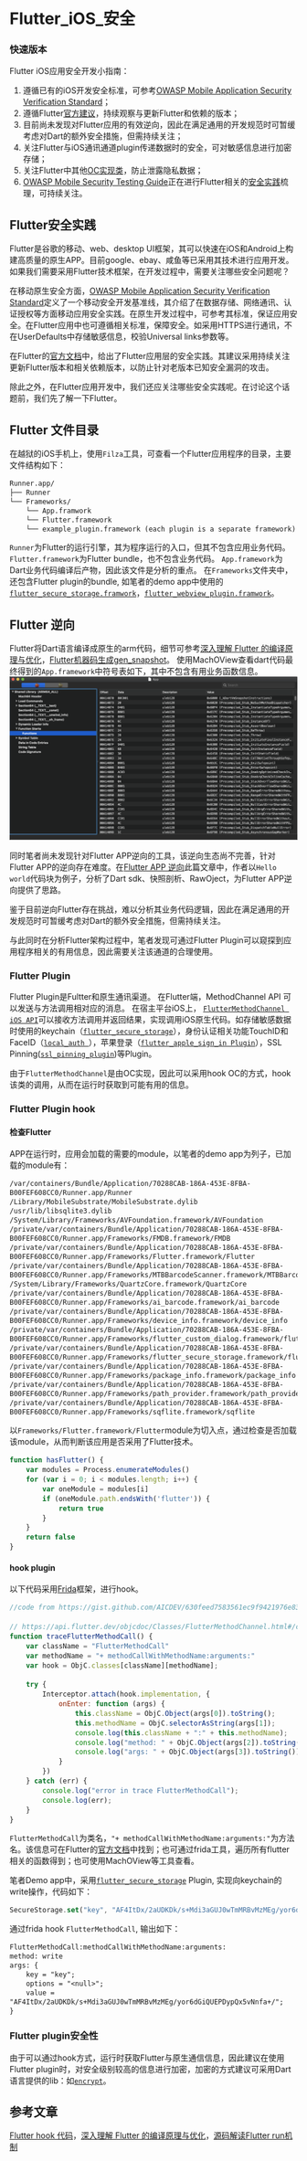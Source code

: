 # Flutter_iOS_安全
### 快速版本
Flutter iOS应用安全开发小指南：
1. 遵循已有的iOS开发安全标准，可参考[OWASP Mobile Application Security Verification Standard](https://github.com/OWASP/owasp-masvs)；
2. 遵循Flutter[官方建议](https://flutter.dev/security)，持续观察与更新Flutter和依赖的版本；
3. 目前尚未发现对Flutter应用的有效逆向，因此在满足通用的开发规范时可暂缓考虑对Dart的额外安全措施，但需持续关注；
4. 关注Flutter与iOS通讯通道plugin传递数据时的安全，可对敏感信息进行加密存储；
5. 关注Flutter中其他[OC实现类](https://api.flutter.dev/objcdoc/Classes.html)，防止泄露隐私数据；
6. [OWASP Mobile Security Testing Guide](https://github.com/OWASP/owasp-mstg)正在进行Flutter相关的[安全实践](https://drive.google.com/file/d/1wHK3VI1cU1xmYrCu9yb5OHKUEeLIPSkC/view)梳理，可持续关注。

## Flutter安全实践

Flutter是谷歌的移动、web、desktop UI框架，其可以快速在iOS和Android上构建高质量的原生APP。目前google、ebay、咸鱼等已采用其技术进行应用开发。如果我们需要采用Flutter技术框架，在开发过程中，需要关注哪些安全问题呢？

在移动原生安全方面，[OWASP Mobile Application Security Verification Standard](https://github.com/OWASP/owasp-masvs)定义了一个移动安全开发基准线，其介绍了在数据存储、网络通讯、认证授权等方面移动应用安全实践。在原生开发过程中，可参考其标准，保证应用安全。在Flutter应用中也可遵循相关标准，保障安全。如采用HTTPS进行通讯，不在UserDefaults中存储敏感信息，校验Universal links参数等。

在Flutter的[官方文档](https://flutter.dev/security)中，给出了Flutter应用层的安全实践。其建议采用持续关注更新Flutter版本和相关依赖版本，以防止针对老版本已知安全漏洞的攻击。

除此之外，在Flutter应用开发中，我们还应关注哪些安全实践呢。在讨论这个话题前，我们先了解一下Flutter。

## Flutter 文件目录
在越狱的iOS手机上，使用`Filza`工具，可查看一个Flutter应用程序的目录，主要文件结构如下：
```
Runner.app/
├── Runner
└── Frameworks/
    └── App.framwork
    └── Flutter.framework
    └── example_plugin.framework (each plugin is a separate framework)

```
`Runner`为Flutter的运行引擎，其为程序运行的入口，但其不包含应用业务代码。
`Flutter.framework`为Flutter bundle，也不包含业务代码。
 `App.framework`为Dart业务代码编译后产物，因此该文件是分析的重点。
在`Frameworks`文件夹中，还包含Flutter plugin的bundle, 如笔者的demo app中使用的[`flutter_secure_storage.framwork`](https://github.com/mogol/flutter_secure_storage)，[`flutter_webview_plugin.framwork`](https://github.com/fluttercommunity/flutter_webview_plugin)。
## Flutter 逆向

Flutter将Dart语言编译成原生的arm代码，细节可参考[深入理解 Flutter 的编译原理与优化](https://102.alibaba.com/detail/?id=141)，[Flutter机器码生成gen_snapshot](http://gityuan.com/2019/09/21/flutter_gen_snapshot/)。
使用MachOView查看dart代码最终得到的`App.framework`中符号表如下，其中不包含有用业务函数信息。
![picture 1](images/db4ef2b7dbc76ad6e3862f9ff608267069f5c1f1572e3c1e8e8ef0ba7edc3689.png)  

同时笔者尚未发现针对Flutter APP逆向的工具，该逆向生态尚不完善，针对Flutter APP的逆向存在难度。在[Flutter APP 逆向](https://blog.tst.sh/reverse-engineering-flutter-apps-part-1/)此篇文章中，作者以`Hello world`代码块为例子，分析了Dart sdk、快照剖析、RawOject，为Flutter APP逆向提供了思路。

鉴于目前逆向Flutter存在挑战，难以分析其业务代码逻辑，因此在满足通用的开发规范时可暂缓考虑对Dart的额外安全措施，但需持续关注。

与此同时在分析Flutter架构过程中，笔者发现可通过Flutter Plugin可以窥探到应用程序相关的有用信息，因此需要关注该通道的合理使用。

### Flutter Plugin

Flutter Plugin是Fultter和原生通讯渠道。
在Flutter端，MethodChannel API 可以发送与方法调用相对应的消息。
在宿主平台iOS上， [`FlutterMethodChannel iOS API`](https://api.flutter.dev/objcdoc/Classes/FlutterMethodChannel.html)可以接收方法调用并返回结果，实现调用iOS原生代码。如存储敏感数据时使用的keychain（[`flutter_secure_storage`](https://github.com/mogol/flutter_secure_storage)），身份认证相关功能TouchID和FaceID（[`local_auth `](https://github.com/flutter/plugins/tree/master/packages/local_auth)），苹果登录（[`flutter_apple_sign_in Plugin`](https://github.com/tomgilder/flutter_apple_sign_in)），SSL Pinning([`ssl_pinning_plugin`](https://github.com/macif-dev/ssl_pinning_plugin))等Plugin。

由于`FlutterMethodChannel`是由OC实现，因此可以采用hook OC的方式，hook该类的调用，从而在运行时获取到可能有用的信息。

### Flutter Plugin hook
#### 检查Flutter
APP在运行时，应用会加载的需要的module，以笔者的demo app为列子，已加载的module有：
```
/var/containers/Bundle/Application/70288CAB-186A-453E-8FBA-B00FEF608CC0/Runner.app/Runner
/Library/MobileSubstrate/MobileSubstrate.dylib
/usr/lib/libsqlite3.dylib
/System/Library/Frameworks/AVFoundation.framework/AVFoundation
/private/var/containers/Bundle/Application/70288CAB-186A-453E-8FBA-B00FEF608CC0/Runner.app/Frameworks/FMDB.framework/FMDB
/private/var/containers/Bundle/Application/70288CAB-186A-453E-8FBA-B00FEF608CC0/Runner.app/Frameworks/Flutter.framework/Flutter
/private/var/containers/Bundle/Application/70288CAB-186A-453E-8FBA-B00FEF608CC0/Runner.app/Frameworks/MTBBarcodeScanner.framework/MTBBarcodeScanner
/System/Library/Frameworks/QuartzCore.framework/QuartzCore
/private/var/containers/Bundle/Application/70288CAB-186A-453E-8FBA-B00FEF608CC0/Runner.app/Frameworks/ai_barcode.framework/ai_barcode
/private/var/containers/Bundle/Application/70288CAB-186A-453E-8FBA-B00FEF608CC0/Runner.app/Frameworks/device_info.framework/device_info
/private/var/containers/Bundle/Application/70288CAB-186A-453E-8FBA-B00FEF608CC0/Runner.app/Frameworks/flutter_custom_dialog.framework/flutter_custom_dialog
/private/var/containers/Bundle/Application/70288CAB-186A-453E-8FBA-B00FEF608CC0/Runner.app/Frameworks/flutter_secure_storage.framework/flutter_secure_storage
/private/var/containers/Bundle/Application/70288CAB-186A-453E-8FBA-B00FEF608CC0/Runner.app/Frameworks/package_info.framework/package_info
/private/var/containers/Bundle/Application/70288CAB-186A-453E-8FBA-B00FEF608CC0/Runner.app/Frameworks/path_provider.framework/path_provider
/private/var/containers/Bundle/Application/70288CAB-186A-453E-8FBA-B00FEF608CC0/Runner.app/Frameworks/sqflite.framework/sqflite

```
以`Frameworks/Flutter.framework/Flutter`module为切入点，通过检查是否加载该module，从而判断该应用是否采用了Flutter技术。
```javascript
function hasFlutter() {
    var modules = Process.enumerateModules()
    for (var i = 0; i < modules.length; i++) {
        var oneModule = modules[i]
        if (oneModule.path.endsWith('flutter')) {
            return true
        }
    }
    return false
}
```
#### hook plugin
以下代码采用[Frida](https://frida.re/)框架，进行hook。
```javascript
//code from https://gist.github.com/AICDEV/630feed7583561ec9f9421976e836f90

// https://api.flutter.dev/objcdoc/Classes/FlutterMethodChannel.html#/c:objc(cs)FlutterMethodChannel(im)invokeMethod:arguments:
function traceFlutterMethodCall() {
    var className = "FlutterMethodCall"
    var methodName = "+ methodCallWithMethodName:arguments:"
    var hook = ObjC.classes[className][methodName];

    try {
        Interceptor.attach(hook.implementation, {
            onEnter: function (args) {
                this.className = ObjC.Object(args[0]).toString();
                this.methodName = ObjC.selectorAsString(args[1]);
                console.log(this.className + ":" + this.methodName);
                console.log("method: " + ObjC.Object(args[2]).toString());
                console.log("args: " + ObjC.Object(args[3]).toString());
            }
        })
    } catch (err) {
        console.log("error in trace FlutterMethodCall");
        console.log(err);
    }
}
```
`FlutterMethodCall`为类名，`"+ methodCallWithMethodName:arguments:"`为方法名。该信息可在Flutter的[官方文档](https://api.flutter.dev/objcdoc/Classes/FlutterMethodCall.html)中找到；也可通过frida工具，遍历所有flutter相关的函数得到；也可使用MachOView等工具查看。

笔者Demo app中，采用[`flutter_secure_storage`](https://github.com/mogol/flutter_secure_storage) Plugin, 实现向keychain的write操作，代码如下：
```dart
SecureStorage.set("key", "AF4ItDx/2aUDKDk/s+Mdi3aGUJ0wTmMRBvMzMEg/yor6dGiQUEPDypQx5vNnfa+/")
```
通过frida hook `FlutterMethodCall`, 输出如下：
```
FlutterMethodCall:methodCallWithMethodName:arguments:
method: write
args: {
    key = "key";
    options = "<null>";
    value = "AF4ItDx/2aUDKDk/s+Mdi3aGUJ0wTmMRBvMzMEg/yor6dGiQUEPDypQx5vNnfa+/";
}
```

### Flutter plugin安全性
由于可以通过hook方式，运行时获取Flutter与原生通信信息，因此建议在使用Flutter plugin时，对安全级别较高的信息进行加密，加密的方式建议可采用Dart语言提供的lib：如[`encrypt`](https://github.com/leocavalcante/encrypt)。
## 参考文章
[Flutter hook 代码](https://gist.github.com/AICDEV/630feed7583561ec9f9421976e836f90)，[深入理解 Flutter 的编译原理与优化](https://102.alibaba.com/detail/?id=141)，[源码解读Flutter run机制](http://gityuan.com/2019/09/07/flutter_run/)
